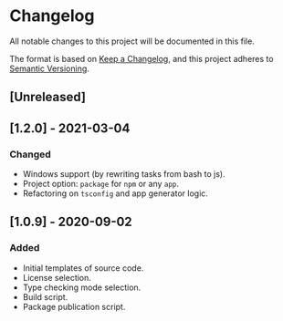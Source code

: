 # Changelog
All notable changes to this project will be documented in this file.

The format is based on [Keep a Changelog](https://keepachangelog.com/en/1.0.0/),
and this project adheres to [Semantic Versioning](https://semver.org/spec/v2.0.0.html).

## [Unreleased]

## [1.2.0] - 2021-03-04
### Changed
- Windows support (by rewriting tasks from bash to js).
- Project option: `package` for `npm` or any `app`.
- Refactoring on `tsconfig` and app generator logic.

## [1.0.9] - 2020-09-02
### Added
- Initial templates of source code.
- License selection.
- Type checking mode selection.
- Build script.
- Package publication script.
